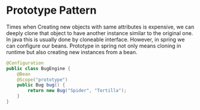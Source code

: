 # Prototype Pattern

Times when Creating new objects with same attributes is expensive, we can deeply clone that object to have another
instance similar to the original one. In java this is usually done by cloneable interface. However, in spring we can
configure our beans. Prototype in spring not only means cloning in runtime but also creating new instances from a bean. 

```java
@Configuration
public class BugEngine {
    @Bean
    @Scope("prototype")
    public Bug bug() {
        return new Bug("Spider", "Tortilla");
    }
}
```